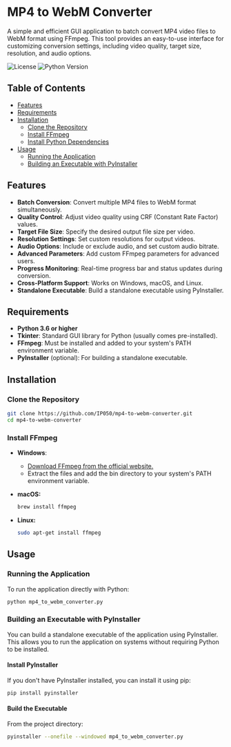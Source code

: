 # MP4 to WebM Converter

A simple and efficient GUI application to batch convert MP4 video files to WebM format using FFmpeg. This tool provides an easy-to-use interface for customizing conversion settings, including video quality, target size, resolution, and audio options.

![License](https://img.shields.io/badge/license-MIT-blue.svg)
![Python Version](https://img.shields.io/badge/python-3.6%2B-green.svg)

## Table of Contents

- [Features](#features)
- [Requirements](#requirements)
- [Installation](#installation)
  - [Clone the Repository](#clone-the-repository)
  - [Install FFmpeg](#install-ffmpeg)
  - [Install Python Dependencies](#install-python-dependencies)
- [Usage](#usage)
  - [Running the Application](#running-the-application)
  - [Building an Executable with PyInstaller](#building-an-executable-with-pyinstaller)

## Features

- **Batch Conversion**: Convert multiple MP4 files to WebM format simultaneously.
- **Quality Control**: Adjust video quality using CRF (Constant Rate Factor) values.
- **Target File Size**: Specify the desired output file size per video.
- **Resolution Settings**: Set custom resolutions for output videos.
- **Audio Options**: Include or exclude audio, and set custom audio bitrate.
- **Advanced Parameters**: Add custom FFmpeg parameters for advanced users.
- **Progress Monitoring**: Real-time progress bar and status updates during conversion.
- **Cross-Platform Support**: Works on Windows, macOS, and Linux.
- **Standalone Executable**: Build a standalone executable using PyInstaller.

## Requirements

- **Python 3.6 or higher**
- **Tkinter**: Standard GUI library for Python (usually comes pre-installed).
- **FFmpeg**: Must be installed and added to your system's PATH environment variable.
- **PyInstaller** (optional): For building a standalone executable.

## Installation

### Clone the Repository

```bash
git clone https://github.com/IP050/mp4-to-webm-converter.git
cd mp4-to-webm-converter
```
### Install FFmpeg

- **Windows**:
  - [Download FFmpeg from the official website.](https://ffmpeg.org/download.html)
  - Extract the files and add the bin directory to your system's PATH environment variable.

- **macOS:**
  ```bash
  brew install ffmpeg
  ``` 
- **Linux:**
  ```bash
  sudo apt-get install ffmpeg
  ``` 

## Usage

###  Running the Application
To run the application directly with Python:

```bash
python mp4_to_webm_converter.py
``` 

### Building an Executable with PyInstaller
You can build a standalone executable of the application using PyInstaller. This allows you to run the application on systems without requiring Python to be installed.

#### Install PyInstaller
If you don't have PyInstaller installed, you can install it using pip:

```bash
pip install pyinstaller
```

#### Build the Executable 
From the project directory:

```bash
pyinstaller --onefile --windowed mp4_to_webm_converter.py
```